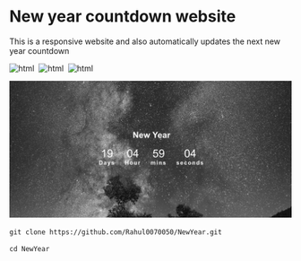 # New year countdown website

This is a responsive website and also automatically updates the next new year countdown

![html](https://img.shields.io/badge/HTML5-E34F26?style=for-the-badge&logo=html5&logoColor=white)&nbsp;
![html](https://img.shields.io/badge/CSS3-1572B6?style=for-the-badge&logo=css3&logoColor=white)&nbsp;
![html](https://img.shields.io/badge/JavaScript-323330?style=for-the-badge&logo=javascript&logoColor=F7DF1E)&nbsp;
<br/>

![main image](public/images/main-image.png)

```
git clone https://github.com/Rahul0070050/NewYear.git
```

```
cd NewYear
```